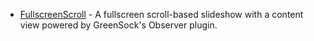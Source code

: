 - [FullscreenScroll](https://github.com/codrops/FullscreenScroll/) - A fullscreen scroll-based slideshow with a content view powered by GreenSock's Observer plugin.
